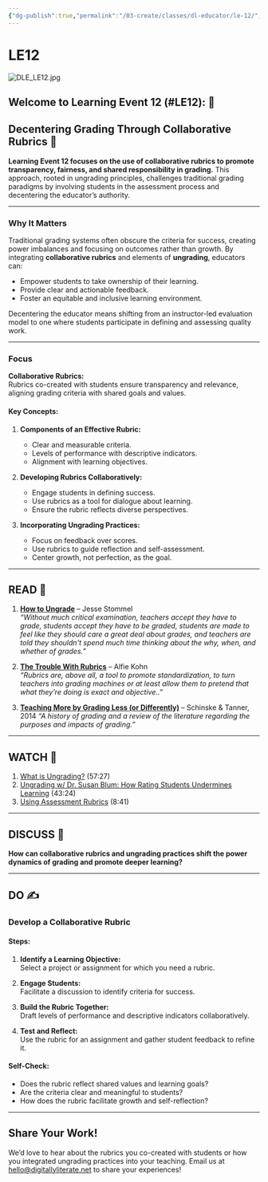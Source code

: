 ```yaml
---
{"dg-publish":true,"permalink":"/03-create/classes/dl-educator/le-12/","title":"Decentering Grading Through Collaborative Rubrics","tags":["education","grading","ungrading","rubrics","assessment","evaluation","ungrading"]}
---
```


# LE12

![DLE_LE12.jpg](/img/user/04%20META/Assets/DLE_LE12.jpg)

## Welcome to Learning Event 12 (#LE12): 🎯

## Decentering Grading Through Collaborative Rubrics 🌟

**Learning Event 12 focuses on the use of collaborative rubrics to promote transparency, fairness, and shared responsibility in grading.** This approach, rooted in ungrading principles, challenges traditional grading paradigms by involving students in the assessment process and decentering the educator’s authority.

---

### Why It Matters

Traditional grading systems often obscure the criteria for success, creating power imbalances and focusing on outcomes rather than growth. By integrating **collaborative rubrics** and elements of **ungrading**, educators can:

- Empower students to take ownership of their learning.
- Provide clear and actionable feedback.
- Foster an equitable and inclusive learning environment.

Decentering the educator means shifting from an instructor-led evaluation model to one where students participate in defining and assessing quality work.

---

### Focus

**Collaborative Rubrics:**  
Rubrics co-created with students ensure transparency and relevance, aligning grading criteria with shared goals and values.

#### Key Concepts:

1. **Components of an Effective Rubric:**
    
    - Clear and measurable criteria.
    - Levels of performance with descriptive indicators.
    - Alignment with learning objectives.
2. **Developing Rubrics Collaboratively:**
    
    - Engage students in defining success.
    - Use rubrics as a tool for dialogue about learning.
    - Ensure the rubric reflects diverse perspectives.
3. **Incorporating Ungrading Practices:**
    
    - Focus on feedback over scores.
    - Use rubrics to guide reflection and self-assessment.
    - Center growth, not perfection, as the goal.

---

## READ 📖

1. **[How to Ungrade](https://www.jessestommel.com/how-to-ungrade/)** – Jesse Stommel  
    _“Without much critical examination, teachers accept they have to grade, students accept they have to be graded, students are made to feel like they should care a great deal about grades, and teachers are told they shouldn't spend much time thinking about the why, when, and whether of grades.”_
    
2. **[The Trouble With Rubrics](https://www.alfiekohn.org/article/trouble-rubrics/)** – Alfie Kohn  
    _“Rubrics are, above all, a tool to promote standardization, to turn teachers into grading machines or at least allow them to pretend that what they’re doing is exact and objective..”_
    
3. **[Teaching More by Grading Less (or Differently)](https://pmc.ncbi.nlm.nih.gov/articles/PMC4041495/)** – Schinske & Tanner, 2014
    _“A history of grading and a review of the literature regarding the purposes and impacts of grading.”_
    

---

## WATCH 🎥

1. [What is Ungrading?](https://www.youtube.com/watch?v=O87Tr3Uoi1g) (57:27)
2. [Ungrading w/ Dr. Susan Blum: How Rating Students Undermines Learning](https://www.youtube.com/watch?v=3JJHHCiSgVs) (43:24)
3. [Using Assessment Rubrics](https://www.youtube.com/watch?v=MYuOjKXhMW4) (8:41)

---

## DISCUSS 💬

**How can collaborative rubrics and ungrading practices shift the power dynamics of grading and promote deeper learning?**

---

## DO ✍️

### Develop a Collaborative Rubric

#### Steps:

1. **Identify a Learning Objective:**  
    Select a project or assignment for which you need a rubric.
    
2. **Engage Students:**  
    Facilitate a discussion to identify criteria for success.
    
3. **Build the Rubric Together:**  
    Draft levels of performance and descriptive indicators collaboratively.
    
4. **Test and Reflect:**  
    Use the rubric for an assignment and gather student feedback to refine it.
    

#### Self-Check:

- Does the rubric reflect shared values and learning goals?
- Are the criteria clear and meaningful to students?
- How does the rubric facilitate growth and self-reflection?

---

## Share Your Work!

We’d love to hear about the rubrics you co-created with students or how you integrated ungrading practices into your teaching. Email us at hello@digitallyliterate.net to share your experiences!